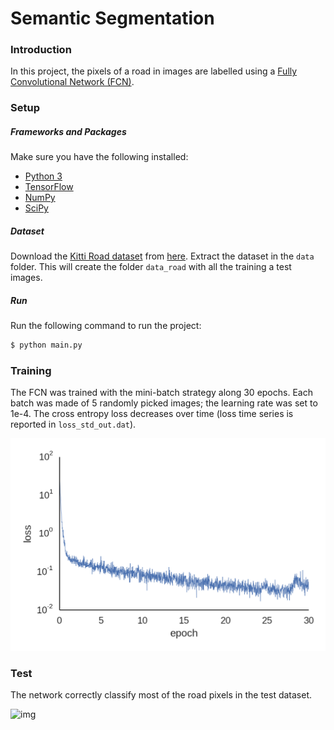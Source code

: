 # Semantic Segmentation
### Introduction
In this project, the pixels of a road in images are labelled using a [Fully Convolutional Network (FCN)](https://arxiv.org/pdf/1505.04366.pdf).

### Setup
##### Frameworks and Packages
Make sure you have the following installed:
 - [Python 3](https://www.python.org/)
 - [TensorFlow](https://www.tensorflow.org/)
 - [NumPy](http://www.numpy.org/)
 - [SciPy](https://www.scipy.org/)

##### Dataset
Download the [Kitti Road dataset](http://www.cvlibs.net/datasets/kitti/eval_road.php) from [here](http://www.cvlibs.net/download.php?file=data_road.zip).  Extract the dataset in the `data` folder.  This will create the folder `data_road` with all the training a test images.

##### Run
Run the following command to run the project:
```bash
$ python main.py
```
### Training

The FCN was trained with the mini-batch strategy along 30 epochs. Each batch was made of 5 randomly picked images; the learning rate was set to 1e-4. The cross entropy loss decreases over time (loss time series is reported in `loss_std_out.dat`).

![img](loss.png)

### Test

The network correctly classify most of the road pixels in the test dataset.

![img](runs/1503840186.6613178/um_000065,png)

